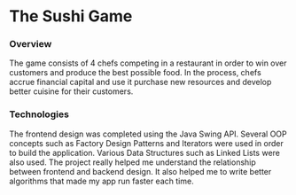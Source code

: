 # The Sushi Game

### Overview
The game consists of 4 chefs competing in a restaurant in order to win over
customers and produce the best possible food. In the process, chefs accrue
financial capital and use it purchase new resources and develop better cuisine
for their customers.

### Technologies
The frontend design was completed using the Java Swing API. Several OOP concepts
such as Factory Design Patterns and Iterators were used in order to build the
application. Various Data Structures such as Linked Lists were also used. The
project really helped me understand the relationship between frontend and backend
design. It also helped me to write better algorithms that made my app run faster
each time.
